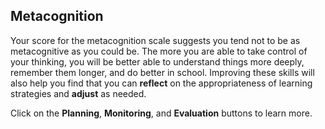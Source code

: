 ## Metacognition

Your score for the metacognition scale suggests you tend not to be as metacognitive as you could be. The more you are able to take control of your thinking, you will be better able to understand things more deeply, remember them longer, and do better in school. Improving these skills will also help you find that you can **reflect** on the appropriateness of learning strategies and **adjust** as needed. 

Click on the **Planning**, **Monitoring**, and **Evaluation** buttons to learn more.


